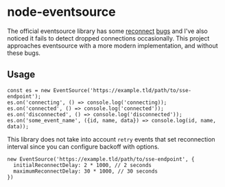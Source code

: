 # node-eventsource

The official eventsource library has some [reconnect](https://github.com/EventSource/eventsource/issues/57) [bugs](https://github.com/EventSource/eventsource/issues/89) and I've also noticed it fails to detect dropped connections occasionally. This project approaches eventsource with a more modern implementation, and without these bugs.

## Usage

```
const es = new EventSource('https://example.tld/path/to/sse-endpoint');
es.on('connecting', () => console.log('connecting));
es.on('connected', () => console.log('connected'));
es.on('disconnected', () => console.log('disconnected'));
es.on('some_event_name', ({id, name, data}) => console.log(id, name, data));
```

This library does not take into account `retry` events that set reconnection interval since you can configure backoff with options.

```
new EventSource('https://example.tld/path/to/sse-endpoint', {
  initialReconnectDelay: 2 * 1000, // 2 seconds
  maximumReconnectDelay: 30 * 1000, // 30 seconds
})
```
